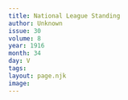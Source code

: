 ```yaml
---
title: National League Standing
author: Unknown
issue: 30
volume: 8
year: 1916
month: 34
day: V
tags:
layout: page.njk
image:
---
```

